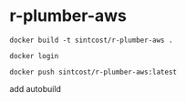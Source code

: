 # r-plumber-aws

```
docker build -t sintcost/r-plumber-aws .

docker login

docker push sintcost/r-plumber-aws:latest
```

add autobuild
